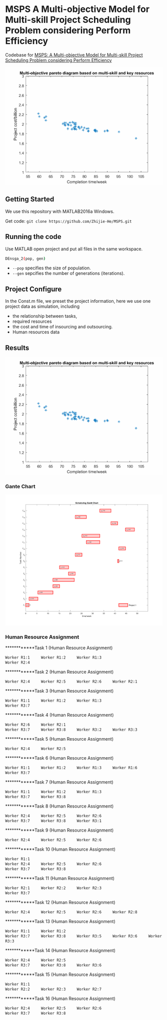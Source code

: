 # MSPS A Multi-objective Model for Multi-skill Project Scheduling Problem considering Perform Efficiency

Codebase for [MSPS: A Multi-objective Model for Multi-skill Project Scheduling Problem considering Perform Efficiency
](https://ieeexplore.ieee.org/document/8948152) 

<p align="center">
<img src="https://github.com/Zhijie-He/MSPS/blob/main/images/MSPS_generation_2d.gif"/>
</p>

## Getting Started
We use this repository with MATLAB2016a Windows.

Get code: `git clone https://github.com/Zhijie-He/MSPS.git`

## Running the code
Use MATLAB open project and put all files in the same workspace.
```bash
DEnsga_2(pop, gen)
```
- `--pop` specifies the size of population.
- `--gen` sepcifies the number of generations (iterations).

## Project Configure
In the Const.m file, we preset the project information, here we use one project data as simulation, 
including 
- the relationship between tasks, 
- required resources 
- the cost and time of insourcing and outsourcing.
- Human resources data

## Results
<img src="https://github.com/Zhijie-He/MSPS/blob/main/images/MSPS_generation_2d.gif"/>

### Gante Chart
<p align="center">
<img src="https://github.com/Zhijie-He/MSPS/blob/main/images/project_gante.png"/>
</p>


### Human Resource Assignment
************Task 1 (Human Resource Assignment)

	Worker R1:1		Worker R1:2		Worker R1:3	
	Worker R2:4	

************Task 2 (Human Resource Assignment)

	Worker R2:4		Worker R2:5		Worker R2:6		Worker R2:1	

************Task 3 (Human Resource Assignment)

	Worker R1:1		Worker R1:2		Worker R1:3	
	Worker R3:7	
************Task 4 (Human Resource Assignment)

	Worker R2:6		Worker R2:1	
	Worker R3:7		Worker R3:8		Worker R3:2		Worker R3:3	
************Task 5 (Human Resource Assignment)

	Worker R2:4		Worker R2:5	
************Task 6 (Human Resource Assignment)

	Worker R1:1		Worker R1:2		Worker R1:3		Worker R1:6	
	Worker R3:7	
************Task 7 (Human Resource Assignment)

	Worker R1:1		Worker R1:2		Worker R1:3	
	Worker R3:7		Worker R3:8	
************Task 8 (Human Resource Assignment)

	Worker R2:4		Worker R2:5		Worker R2:6	
	Worker R3:7		Worker R3:8		Worker R3:1	
************Task 9 (Human Resource Assignment)

	Worker R2:4		Worker R2:5		Worker R2:6	

************Task 10 (Human Resource Assignment)

	Worker R1:1	
	Worker R2:4		Worker R2:5		Worker R2:6	
	Worker R3:7		Worker R3:8	
************Task 11 (Human Resource Assignment)

	Worker R2:1		Worker R2:2		Worker R2:3	
	Worker R3:7	
************Task 12 (Human Resource Assignment)

	Worker R2:4		Worker R2:5		Worker R2:6		Worker R2:8	
************Task 13 (Human Resource Assignment)

	Worker R1:1		Worker R1:2	
	Worker R3:7		Worker R3:8		Worker R3:5		Worker R3:6		Worker R3:3	
************Task 14 (Human Resource Assignment)

	Worker R2:4		Worker R2:5	
	Worker R3:7		Worker R3:8		Worker R3:6	
************Task 15 (Human Resource Assignment)

	Worker R1:1	
	Worker R2:2		Worker R2:3		Worker R2:7	

************Task 16 (Human Resource Assignment)

	Worker R2:4		Worker R2:5		Worker R2:6	
	Worker R3:7		Worker R3:8	

